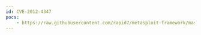 ```yaml
---
id: CVE-2012-4347
pocs:
    - https://raw.githubusercontent.com/rapid7/metasploit-framework/master/modules/auxiliary/scanner/http/symantec_brightmail_logfile.rb
---
```

